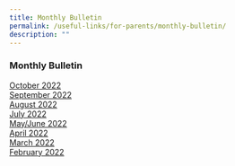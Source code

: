 ```yaml
---
title: Monthly Bulletin
permalink: /useful-links/for-parents/monthly-bulletin/
description: ""
---
```

### **Monthly Bulletin**

[October 2022](/files/monthlybullettin228.pdf)<br>
[September 2022](/files/monthlybullettin227.pdf)<br>
[August 2022](/files/monthlybullettin226.pdf)<br>
[July 2022](/files/monthlybullettin225.pdf)<br>
[May/June 2022](/files/monthlybullettin224.pdf)<br>
[April 2022](/files/monthlybullettin223.pdf)<br>
[March 2022](/files/monthlybullettin222.pdf)<br>
[February 2022](/files/monthlybullettin221.pdf)